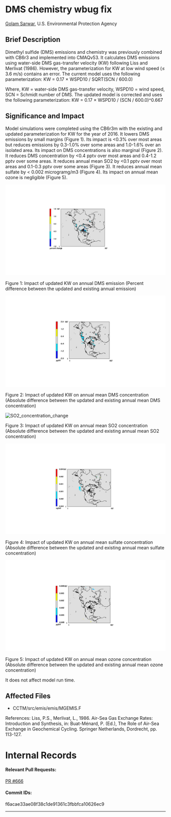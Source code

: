 # DMS chemistry wbug fix

[Golam Sarwar](mailto:sarwar.golam@epa.gov), U.S. Environmental Protection Agency

## Brief Description

Dimethyl sulfide (DMS) emissions and chemistry was previously combined with CB6r3 and implemented into CMAQv53. It calculates DMS emissions using water-side DMS gas-transfer velocity (KW) following Liss and Merlivat (1986). However, the parameterization for KW at low wind speed (≤ 3.6 m/s) contains an error. The current model uses the following parameterization: 
KW = 0.17 × WSPD10 / SQRT(SCN / 600.0)

Where, KW = water-side DMS gas-transfer velocity, WSPD10 = wind speed, SCN = Schmidt number of DMS. The updated model is corrected and uses the following parameterization:
KW = 0.17 × WSPD10 / (SCN / 600.0)^0.667

## Significance and Impact

Model simulations were completed using the CB6r3m with the existing and updated parameterization for KW for the year of 2016. It lowers DMS emissions by small margins (Figure 1). Its impact is <0.3% over most areas but reduces emissions by 0.3-1.0% over some areas and 1.0-1.6% over an isolated area. Its impact on DMS concentrations is also marginal (Figure 2). It reduces DMS concentration by <0.4 pptv over most areas and 0.4-1.2 pptv over some areas. It reduces annual mean SO2 by <0.1 pptv over most areas and 0.1-0.3 pptv over some areas (Figure 3). It reduces annual mean sulfate by < 0.002 microgramg/m3 (Figure 4). Its impact on annual mean ozone is negligible (Figure 5).

![DMS_emission_change](difference_between_updated_and_existing_dms_emission.jpg) 

Figure 1: Impact of updated KW on annual DMS emission (Percent difference between the updated and existing annual emission)
 
![DMS_concentration_change](difference_between_updated_and_existing_dms_concentration.jpg) 

Figure 2: Impact of updated KW on annual mean DMS concentration (Absolute difference between the updated and existing annual mean DMS concentration)

![SO2_concentration_change](difference_between_updated_and_existing_so2_concentration.jpg) 

Figure 3: Impact of updated KW on annual mean SO2 concentration (Absolute difference between the updated and existing annual mean SO2 concentration)

![SO4_concentration_change](difference_between_updated_and_existing_so4_concentration.jpg) 

Figure 4: Impact of updated KW on annual mean sulfate concentration (Absolute difference between the updated and existing annual mean sulfate concentration)

![Ozone_concentration_change](difference_between_updated_and_existing_ozone_concentration.jpg) 

Figure 5: Impact of updated KW on annual mean ozone concentration (Absolute difference between the updated and existing annual mean ozone concentration)

It does not affect model run time.
 
## Affected Files

* CCTM/src/emis/emis/MGEMIS.F

References:
Liss, P.S., Merlivat, L., 1986. Air-Sea Gas Exchange Rates: Introduction and Synthesis, in: Buat-Ménard, P. (Ed.), The Role of Air-Sea Exchange in Geochemical Cycling. Springer Netherlands, Dordrecht, pp. 113-127.

# Internal Records
#### Relevant Pull Requests:
[PR #666](https://github.com/usepa/cmaq_dev/pull/666)

#### Commit IDs:
f6acae33ae08f38c1de91361c3fbbfca10626ec9

-----------------------
